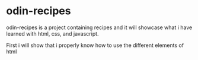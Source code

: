 # odin-recipes
 
 odin-recipes is a project
 containing recipes and it will
 showcase what i have learned with
 html, css, and javascript. 

 First i will show that i properly know how
 to use the different elements of html